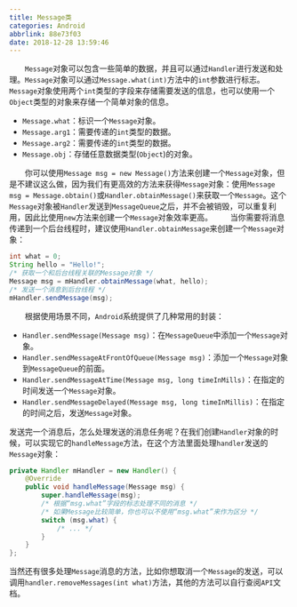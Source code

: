 ```yaml
---
title: Message类
categories: Android
abbrlink: 88e73f03
date: 2018-12-28 13:59:46
---
```

&emsp;&emsp;`Message`对象可以包含一些简单的数据，并且可以通过`Handler`进行发送和处理。`Message`对象可以通过`Message.what(int)`方法中的`int`参数进行标志。`Message`对象使用两个`int`类型的字段来存储需要发送的信息，也可以使用一个`Object`类型的对象来存储一个简单对象的信息。

- `Message.what`：标识一个`Message`对象。
- `Message.arg1`：需要传递的`int`类型的数据。
- `Message.arg2`：需要传递的`int`类型的数据。
- `Message.obj`：存储任意数据类型(`Object`)的对象。

&emsp;&emsp;你可以使用`Message msg = new Message()`方法来创建一个`Message`对象，但是不建议这么做，因为我们有更高效的方法来获得`Message`对象：使用`Message msg = Message.obtain()`或`Handler.obtainMessage()`来获取一个`Message`。这个`Message`对象被`Handler`发送到`MessageQueue`之后，并不会被销毁，可以重复利用，因此比使用`new`方法来创建一个`Message`对象效率更高。
&emsp;&emsp;当你需要将消息传递到一个后台线程时，建议使用`Handler.obtainMessage`来创建一个`Message`对象：

``` java
int what = 0;
String hello = "Hello!";
/* 获取一个和后台线程关联的Message对象 */
Message msg = mHandler.obtainMessage(what, hello);
/* 发送一个消息到后台线程 */
mHandler.sendMessage(msg);
```

&emsp;&emsp;根据使用场景不同，`Android`系统提供了几种常用的封装：

- `Handler.sendMessage(Message msg)`：在`MessageQueue`中添加一个`Message`对象。
- `Handler.sendMessageAtFrontOfQueue(Message msg)`：添加一个`Message`对象到`MessageQueue`的前面。
- `Handler.sendMessageAtTime(Message msg, long timeInMills)`：在指定的时间发送一个`Message`对象。
- `Handler.sendMessageDelayed(Message msg, long timeInMillis)`：在指定的时间之后，发送`Message`对象。

发送完一个消息后，怎么处理发送的消息任务呢？在我们创建`Handler`对象的时候，可以实现它的`handleMessage`方法，在这个方法里面处理`handler`发送的`Message`对象：

``` java
private Handler mHandler = new Handler() {
    @Override
    public void handleMessage(Message msg) {
        super.handleMessage(msg);
        /* 根据“msg.what”字段的标志处理不同的消息 */
        /* 如果Message比较简单，你也可以不使用“msg.what”来作为区分 */
        switch (msg.what) {
            /* ... */
        }
    }
};
```

当然还有很多处理`Message`消息的方法，比如你想取消一个`Message`的发送，可以调用`handler.removeMessages(int what)`方法，其他的方法可以自行查阅`API`文档。